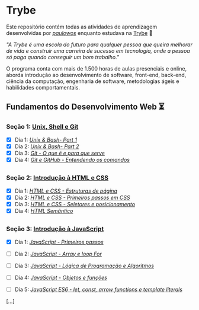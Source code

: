# Trybe

Este repositório contém todas as atividades de aprendizagem desenvolvidas por _[paulowos](https://www.linkedin.com/in/paulowos)_ enquanto estudava na [Trybe](https://www.betrybe.com/) :rocket:

_"A Trybe é uma escola do futuro para qualquer pessoa que queira melhorar de vida e construir uma carreira de sucesso em tecnologia, onde a pessoa só paga quando conseguir um bom trabalho."_

O programa conta com mais de 1.500 horas de aulas presenciais e online, aborda introdução ao desenvolvimento de software, front-end, back-end, ciência da computação, engenharia de software, metodologias ágeis e habilidades comportamentais.

## Fundamentos do Desenvolvimento Web :hourglass_flowing_sand:

### Seção 1: [Unix, Shell e Git](1-fundamentos/secao1-unix-shell-e-git/)

- [x] Dia 1: [_Unix & Bash- Part 1_](1-fundamentos/secao1-unix-shell-e-git/dia-01-unix-e-shell-parte-1)
- [x] Dia 2: [_Unix & Bash- Part 2_](1-fundamentos/secao1-unix-shell-e-git/dia-02-unix-e-shell-parte-2)
- [x] Dia 3: [_Git - O que é e para que serve_](1-fundamentos/secao1-unix-shell-e-git/dia-03-git-o-que-é-e-para-que-serve)
- [x] Dia 4: [_Git e GitHub - Entendendo os comandos_](1-fundamentos/secao1-unix-shell-e-git/dia-04-git-e-github-entendendo-os-comandos)

##

### Seção 2: [Introdução à HTML e CSS](1-fundamentos/secao2-introducao-a-HTML-e-CSS)

- [x] Dia 1: [_HTML e CSS - Estruturas de página_](1-fundamentos/secao2-introducao-a-HTML-e-CSS/dia-01-html-e-css-estruturas-de-pagina)
- [x] Dia 2: [_HTML e CSS - Primeiros passos em CSS_](1-fundamentos/secao2-introducao-a-HTML-e-CSS/dia-02-html-e-css-primeiros-passos-em-css)
- [x] Dia 3: [_HTML e CSS - Seletores e posicionamento_](1-fundamentos/secao2-introducao-a-HTML-e-CSS/dia-03-html-e-css-seletores-e-posicionamento)
- [x] Dia 4: [_HTML Semântico_](1-fundamentos/secao2-introducao-a-HTML-e-CSS/dia-04-html-semantico)

##

### Seção 3: [Introdução à JavaScript](1-fundamentos/secao3-introducao-a-JavaScript)

- [x] Dia 1: [_JavaScript - Primeiros passos_](1-fundamentos/secao3-introducao-a-JavaScript/dia-01-javascript-primeiros-passos)
- [ ] Dia 2: [_JavaScript - Array e loop For_](1-fundamentos/secao3-introducao-a-JavaScript/dia-02-javascript-array-e-loop-for)
- [ ] Dia 3: [_JavaScript - Lógica de Programação e Algoritmos_](1-fundamentos/secao3-introducao-a-JavaScript/dia-03-javascript-logica-de-programação-e-algoritmos)
- [ ] Dia 4: [_JavaScript - Objetos e funções_](1-fundamentos/secao3-introducao-a-JavaScript/dia-04-javascript-objetos-e-funções)
- [ ] Dia 5: [_JavaScript ES6 - let, const, arrow functions e template literals_](1-fundamentos/secao3-introducao-a-JavaScript/dia-05-javascript-es6-let-const-arrow-functions-e-template-literals)


[...]
